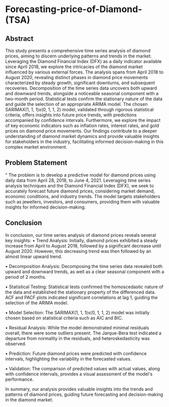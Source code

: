 # Forecasting-price-of-Diamond-(TSA)

## Abstract 
 
This study presents a comprehensive time series analysis of diamond prices, 
aiming to discern underlying patterns and trends in the market. Leveraging the 
Diamond Financial Index (DFX) as a daily indicator available since April 2018, 
we explore the intricacies of the diamond market influenced by various external 
forces. The analysis spans from April 2018 to August 2020, revealing distinct 
phases in diamond price movements characterized by steady growth, 
significant downturns, and subsequent recoveries. Decomposition of the time 
series data uncovers both upward and downward trends, alongside a noticeable 
seasonal component with a two-month period. Statistical tests confirm the 
stationary nature of the data and guide the selection of an appropriate ARIMA 
model. The chosen SARIMAX(1, 1, 1)x(0, 1, 1, 2) model, validated through 
rigorous statistical criteria, offers insights into future price trends, with 
predictions accompanied by confidence intervals. Furthermore, we explore the 
impact of key economic indicators such as inflation rates, interest rates, and 
gold prices on diamond price movements. Our findings contribute to a deeper 
understanding of diamond market dynamics and provide valuable insights for 
stakeholders in the industry, facilitating informed decision-making in this 
complex market environment. 

## Problem Statement 
 
" The problem is to develop a predictive model for diamond prices using daily 
data from April 28, 2018, to June 4, 2021. Leveraging time series analysis 
techniques and the Diamond Financial Index (DFX), we seek to accurately 
forecast future diamond prices, considering market demand, economic 
conditions, and industry trends. The model targets stakeholders such as jewellers, 
investors, and consumers, providing them with valuable insights for informed 
decision-making. 

## Conclusion 

In conclusion, our time series analysis of diamond prices reveals several key 
insights: 
• Trend Analysis: Initially, diamond prices exhibited a steady increase from 
April to August 2018, followed by a significant decrease until August 2020. 
However, this decreasing trend was then followed by an almost linear 
upward trend. 

• Decomposition Analysis: Decomposing the time series data revealed both 
upward and downward trends, as well as a clear seasonal component with 
a period of 2 months. 

• Statistical Testing: Statistical tests confirmed the homoscedastic nature of 
the data and established the stationary property of the differenced data. 
ACF and PACF plots indicated significant correlations at lag 1, guiding the 
selection of the ARIMA model. 

• Model Selection: The SARIMAX(1, 1, 1)x(0, 1, 1, 2) model was initially 
chosen based on statistical criteria such as AIC and BIC. 

• Residual Analysis: While the model demonstrated minimal residuals 
overall, there were some outliers present. The Jarque-Bera test indicated a 
departure from normality in the residuals, and heteroskedasticity was 
observed. 

• Prediction: Future diamond prices were predicted with confidence 
intervals, highlighting the variability in the forecasted values. 

• Validation: The comparison of predicted values with actual values, along 
with confidence intervals, provides a visual assessment of the model's 
performance. 

In summary, our analysis provides valuable insights into the trends and 
patterns of diamond prices, guiding future forecasting and decision-making 
in the diamond market.
